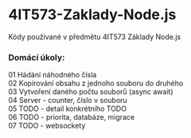 # 4IT573-Zaklady-Node.js

Kódy používané v předmětu 4IT573 Základy Node.js

### Domácí úkoly:
01 Hádání náhodného čísla\
02 Kopírování obsahu z jednoho souboru do druhého\
03 Vytvoření daného počtu souborů (async await)\
04 Server - counter, číslo v souboru\
05 TODO - detail konkrétního TODO\
06 TODO - priorita, databáze, migrace\
07 TODO - websockety